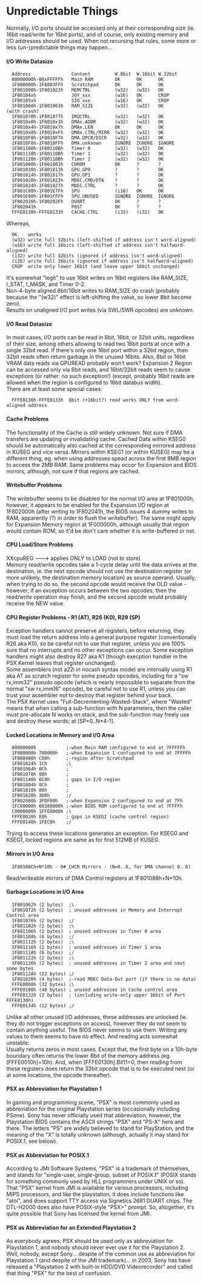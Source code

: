 #   Unpredictable Things
Normally, I/O ports should be accessed only at their corresponding size (ie.
16bit read/write for 16bit ports), and of course, only existing memory and I/O
addresses should be used. When not recursing that rules, some more or less
(un-)predictable things may happen...<br/>

#### I/O Write Datasize
```
  Address               Content         W.8bit  W.16bit W.32bit
  00000000h-00xFFFFFh   Main RAM        OK      OK      OK
  1F800000h-1F8003FFh   Scratchpad      OK      OK      OK
  1F801000h-1F801023h   MEMCTRL         (w32)   (w32)   OK
  1F80104xh             JOY_xxx         (w16)   OK      CROP
  1F80105xh             SIO_xxx         (w16)   OK      CROP
  1F801060h-1F801063h   RAM_SIZE        (w32)   (w32)   OK        (with crash)
  1F801070h-1F801077h   IRQCTRL         (w32)   (w32)   OK
  1F8010x0h-1F8010x3h   DMAx.ADDR       (w32)   (w32)   OK
  1F8010x4h-1F8010x7h   DMAx.LEN        OK      OK      OK
  1F8010x8h-1F8010xFh   DMAx.CTRL/MIRR  (w32)   (w32)   OK
  1F8010F0h-1F8010F7h   DMA.DPCR/DICR   (w32)   (w32)   OK
  1F8010F8h-1F8010FFh   DMA.unknown     IGNORE  IGNORE  IGNORE
  1F801100h-1F80110Bh   Timer 0         (w32)   (w32)   OK
  1F801110h-1F80110Bh   Timer 1         (w32)   (w32)   OK
  1F801120h-1F80110Bh   Timer 2         (w32)   (w32)   OK
  1F801800h-1F801803h   CDROM           OK      ?       ?
  1F801810h-1F801813h   GPU.GP0         ?       ?       OK
  1F801814h-1F801817h   GPU.GP1         ?       ?       OK
  1F801820h-1F801823h   MDEC.CMD/DTA    ?       ?       OK
  1F801824h-1F801827h   MDEC.CTRL       ?       ?       OK
  1F801C00h-1F801E7Fh   SPU             (i16)   OK      OK
  1F801E80h-1F801FFFh   SPU.UNUSED      IGNORE  IGNORE  IGNORE
  1F802020h-1F80202Fh   DUART           OK      ?       ?
  1F802041h             POST            OK      ?       ?
  FFFE0130h-FFFE0133h   CACHE.CTRL      (i32)   (i32)   OK
```
Whereas,<br/>
```
  OK    works
  (w32) write full 32bits (left-shifted if address isn't word-aligned)
  (w16) write full 16bits (left-shifted if address isn't halfword-aligned)
  (i32) write full 32bits (ignored if address isn't word-aligned)
  (i16) write full 16bits (ignored if address isn't halfword-aligned)
  CROP  write only lower 16bit (and leave upper 16bit unchanged)
```
It's somewhat "legit" to use 16bit writes on 16bit registers like RAM\_SIZE,
I\_STAT, I\_MASK, and Timer 0-2.<br/>
Non-4-byte aligned 8bit/16bit writes to RAM\_SIZE do crash (probably because the
"(w32)" effect is left-shifting the value, so lower 8bit become zero).<br/>
Results on unaligned I/O port writes (via SWL/SWR opcodes) are unknown.<br/>

#### I/O Read Datasize
In most cases, I/O ports can be read in 8bit, 16bit, or 32bit units, regardless
of their size, among others allowing to read two 16bit ports at once with a
single 32bit read. If there's only one 16bit port within a 32bit region, then
32bit reads often return garbage in the unused 16bits. Also, 8bit or 16bit VRAM
data reads via GPUREAD probably won't work? Expansion 2 Region can be accessed
only via 8bit reads, and 16bit/32bit reads seem to cause exceptions (or rather:
no such exception!) (except, probably 16bit reads are allowed when the region
is configured to 16bit databus width).<br/>
There are at least some special cases:<br/>
```
  FFFE0130h-FFFE0133h  8bit (+16bit?) read works ONLY from word-aligned address
```

#### Cache Problems
The functionality of the Cache is still widely unknown. Not sure if DMA
transfers are updating or invalidating cache. Cached Data within KSEG0 should
be automatically also cached at the corresponding mirrored address in KUSEG and
vice versa. Mirrors within KSEG1 (or within KUSEG) may be a different thing,
eg. when using addresses spead across the first 8MB region to access the 2MB
RAM. Same problems may occor for Expansion and BIOS mirrors, although, not sure
if that regions are cached.<br/>

#### Writebuffer Problems
The writebuffer seems to be disabled for the normal I/O area at 1F801000h,
however, it appears to be enabled for the Expansion I/O region at 1F802000h
(after writing to 1F802041h, the BIOS issues 4 dummy writes to RAM, apparently
(?) in order to flush the writebuffer). The same might apply for Expansion
Memory region at 1F000000h, although usually that region would contain ROM, so
it'd be don't care whether it is write-buffered or not.<br/>

#### CPU Load/Store Problems
XXcpuREG ---\> applies ONLY to LOAD (not to store)<br/>
Memory read/write opcodes take a 1-cycle delay until the data arrives at the
destination, ie. the next opcode should not use the destination register (or
more unlikely, the destination memory location) as source operand. Usually,
when trying to do so, the second opcode would receive the OLD value - however,
if an exception occurs between the two opcodes, then the read/write operation
may finish, and the second opcode would probably receive the NEW value.<br/>

#### CPU Register Problems - R1 (AT), R26 (K0), R29 (SP)
Exception handlers cannot preserve all registers, before returning, they must
load the return address into a general purpose register (conventionally R26 aka
K0), so be careful not to use that register, unless you are 100% sure that no
interrupts and no other exceptions can occur. Some exception handlers might
also destroy R27 aka K1 (though execption handler in the PSX Kernel leaves that
register unchanged).<br/>
Some assemblers (not a22i in nocash syntax mode) are internally using R1 aka AT
as scratch register for some pseudo opcodes, including for a "sw rx,imm32"
pseudo opcode (which is nearly impossible to separate from the normal "sw
rx,imm16" opcode), be careful not to use R1, unless you can trust your
assembler not to destroy that register behind your back.<br/>
The PSX Kernel uses "Full-Decrementing-Wasted-Stack", where "Wasted" means that
when calling a sub-function with N parameters, then the caller must
pre-allocate N works on stack, and the sub-function may freely use and destroy
these words; at [SP+0..N\*4-1].<br/>

#### Locked Locations in Memory and I/O Area
```
  00800000h           ;-when Main RAM configured to end at 7FFFFFh
  1F080000h 780000h   ;-when Expansion 1 configured to end at 7FFFFh
  1F800400h C00h      ;-region after Scratchpad
  1F801024h 1Ch       ;\
  1F801064h 0Ch       ;
  1F801078h 08h       ;
  1F801140h 6C0h      ; gaps in I/O region
  1F801804h 0Ch       ;
  1F801818h 08h       ;
  1F801828h 3D8h      ;/
  1F802080h 3FDF80h   ;-when Expansion 2 configured to end at 7Fh
  1FC80000h 60380000h ;-when BIOS ROM configured to end at 7FFFFh
  C0000000h 1FFE0000h ;\
  FFFE0020h E0h       ; gaps in KSEG2 (cache control region)
  FFFE0140h 1FEC0h    ;/
```
Trying to access these locations generates an exception. For KSEG0 and KSEG1,
locked regions are same as for first 512MB of KUSEG.<br/>

#### Mirrors in I/O Area
```
  1F80108Ch+N*10h - D#_CHCR Mirrors - (N=0..6, for DMA channel 0..6)
```
Read/writeable mirrors of DMA Control registers at 1F801088h+N\*10h.<br/>

#### Garbage Locations in I/O Area
```
  1F801062h (2 bytes)  ;\
  1F801072h (2 bytes)  ; unused addresses in Memory and Interrupt Control area
  1F801076h (2 bytes)  ;/
  1F801102h (2 bytes)  ;\
  1F801106h (2 bytes)  ; unused addresses in Timer 0 area
  1F80110Ah (6 bytes)  ;/
  1F801112h (2 bytes)  ;\
  1F801116h (2 bytes)  ; unused addresses in Timer 1 area
  1F80111Ah (6 bytes)  ;/
  1F801122h (2 bytes)  ;\
  1F801126h (2 bytes)  ; unused addresses in Timer 2 area and next some bytes
  1F80112Ah (22 bytes) ;/
  1F801820h (4 bytes)  ;-read MDEC Data-Out port (if there is no data)
  FFFE0000h (32 bytes) ;\
  FFFE0100h (48 bytes) ; unused addresses in Cache control area
  FFFE0132h (2 bytes)  ; (including write-only upper 16bit of Port FFFE0130h)
  FFFE0134h (12 bytes) ;/
```
Unlike all other unused I/O addresses, these addresses are unlocked (ie. they
do not trigger exceptions on access), however they do not seem to contain
anything useful. The BIOS never seems to use them. Writing any values to them
seems to have no effect. And reading acts somewhat unstable:<br/>
Usually returns zeros in most cases. Except that, the first byte on a 10h-byte
boundary often returns the lower 8bit of the memory address (eg.
[FFFE0010h]=10h). And, when [FFFE0130h].Bit11=0, then reading from these
registers does return the 32bit opcode that is to be executed next (or at some
locations, the opcode thereafter).<br/>

#### PSX as Abbreviation for Playstation 1
In gaming and programming scene, "PSX" is most commonly used as abbreviation
for the original Playstation series (occasionally including PSone). Sony has
never officially used that abbreviation, however, the Playstation BIOS contains
the ASCII strings "PSX" and "PS-X" here and there. The letters "PS" are widely
believed to stand for PlayStation, and the meaning of the "X" is totally
unknown (although, actually it may stand for POSIX.1, see below).<br/>

#### PSX as Abbreviation for POSIX.1
According to JMI Software Systems, "PSX" is a trademark of themselves, and
stands for "single-user, single-group, subset of POSIX.1" (POSIX stands for
something commonly used by HLL programmers under UNIX or so). That "PSX" kernel
from JMI is available for various processors, including MIPS processors, and
like the playstation, it does include functions like "atoi", and does support
TTY access via Signetics 2681 DUART chips. The DTL-H2000 does also have
POSIX-style "PSX\>" prompt. So, altogether, it's quite possible that Sony has
licensed the kernel from JMI.<br/>

#### PSX as Abbreviation for an Extended Playstation 2
As everybody agrees, PSX should be used only as abbreviation for Playstation 1,
and nobody should never ever use it for the Playstation 2. Well, nobody, except
Sony... despite of the common use as abbreviation for Playstation 1 (and
despite of the JMI trademark)... in 2003, Sony has have released a "Playstation
2 with built-in HDD/DVD Videorecorder" and called that thing "PSX" for the best
of confusion.<br/>
